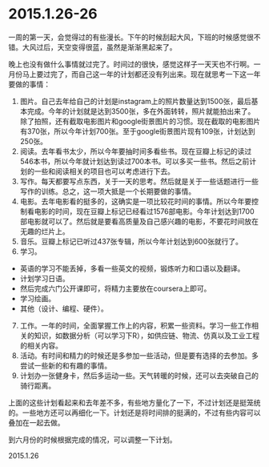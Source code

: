 2015.1.26-26
=============

一周的第一天，会觉得过的有些漫长。下午的时候刮起大风，下班的时候感觉很不错。大风过后，天空变得很蓝，虽然是渐渐黑起来了。

晚上也没有做什么事情就过完了。时间过的很快，感觉这样子一天天也不行啊。一月份马上要过完了，而自己这一年的计划都还没有列出来。现在就思考一下这一年要做的事情：

1. 图片。自己去年给自己的计划是instagram上的照片数量达到1500张，最后基本完成。今年的计划就是达到3500张，多在外面转转，照片就能拍出来了。除了拍照，还有截取电影图片和google街景图片的习惯。现在截取的电影图片有370张，所以今年计划700张。至于google街景图片现有109张，计划达到250张。
2. 阅读。去年看书太少，所以今年要抽时间多看些书。现在豆瓣上标记的读过546本书，所以今年就计划达到读过700本书。可以多买一些书。然后之前计划的一些和阅读相关的项目也可以考虑进行下去。
3. 写作。每天都要写点东西，关于一天的思考。然后就是关于一些话题进行一些写作的训练。总之，这一项大抵是一个长期要做的事情。
4. 电影。去年电影看的挺多的，这确实是一项比较花时间的事情。所以今年要控制看电影的时间，现在豆瓣上标记已经看过1576部电影。今年计划达到1700部电影就可以了。然后就是要看高质量及自己感兴趣的电影，不要花时间放在无趣的烂片上。
5. 音乐。豆瓣上标记已听过437张专辑，所以今年计划达到600张就行了。
6. 学习。
- 英语的学习不能丢掉，多看一些英文的视频，锻炼听力和口语以及翻译。
- 计划学习日语。
- 然后完成六门公开课即可，将精力主要放在coursera上即可。
- 学习绘画。
- 其他（设计、编程、硬件）。
7. 工作。一年的时间，全面掌握工作上的内容，积累一些资料。学习一些工作相关的知识，如数据分析（可以学习下R），如供应链、物流、仿真以及工业工程的相关内容。
8. 活动。有时间和精力的时候还是多参加一些活动，但是要有选择的去参加。多尝试一些新的和有趣的事情。
9. 计划办一张健身卡，然后多运动一些。天气转暖的时候，还可以去突破自己的骑行距离。

上面的这些计划看起来和去年差不多，有些地方量化了一下，不过计划还是挺笼统的。一些地方还可以再细化一下。计划还是将时间排的挺满的，不过有些内容可以叠加在一起去做。

到六月份的时候根据完成的情况，可以调整一下计划。

2015.1.26